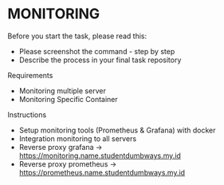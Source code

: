# MONITORING

Before you start the task, please read this:
- Please screenshot the command - step by step
- Describe the process in your final task repository

Requirements
- Monitoring multiple server
- Monitoring Specific Container

Instructions
- Setup monitoring tools (Prometheus & Grafana) with docker
- Integration monitoring to all servers
- Reverse proxy grafana -> https://monitoring.name.studentdumbways.my.id
- Reverse proxy prometheus -> https://prometheus.name.studentdumbways.my.id